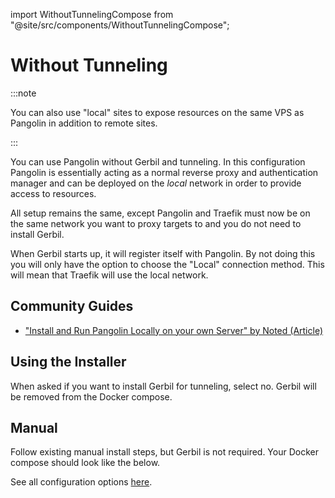import WithoutTunnelingCompose from "@site/src/components/WithoutTunnelingCompose";

# Without Tunneling

:::note

You can also use "local" sites to expose resources on the same VPS as Pangolin in addition to remote sites.

:::

You can use Pangolin without Gerbil and tunneling. In this configuration Pangolin is essentially acting as a normal reverse proxy and authentication manager and can be deployed on the _local_ network in order to provide access to resources.

All setup remains the same, except Pangolin and Traefik must now be on the same network you want to proxy targets to and you do not need to install Gerbil.

When Gerbil starts up, it will register itself with Pangolin. By not doing this you will only have the option to choose the "Local" connection method. This will mean that Traefik will use the local network.

## Community Guides

- ["Install and Run Pangolin Locally on your own Server" by Noted (Article)](https://noted.lol/pangolin-local/)

## Using the Installer

When asked if you want to install Gerbil for tunneling, select no. Gerbil will be removed from the Docker compose.

## Manual

Follow existing manual install steps, but Gerbil is not required. Your Docker compose should look like the below.

<WithoutTunnelingCompose />

See all configuration options [here](https://docs.fossorial.io/Pangolin/Configuration/config).
